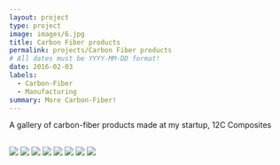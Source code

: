 ```yaml
---
layout: project
type: project
image: images/6.jpg
title: Carbon Fiber products
permalink: projects/Carbon Fiber products
# All dates must be YYYY-MM-DD format!
date: 2016-02-03
labels:
  - Carbon-Fiber
  - Manufacturing
summary: More Carbon-Fiber! 
---
```

A gallery of carbon-fiber products made at my startup, 12C Composites
<br>
<br>
<div class="ui medium images">
<img class="ui medium right rounded image" src="../images/1.jpg">
<img class="ui medium right rounded image" src="../images/2.jpg">
<img class="ui medium right rounded image" src="../images/3.jpg">
<img class="ui medium right rounded image" src="../images/6.jpg">
<img class="ui medium right rounded image" src="../images/7.jpg">
<img class="ui medium right rounded image" src="../images/9.jpg">
<img class="ui medium right rounded image" src="../images/14.jpg">
<img class="ui medium right rounded image" src="../images/IMG_20160810_203749.jpg">
</div>




